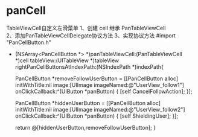 # panCell
TableViewCell自定义左滑菜单
1、创建 cell 继承 PanTableViewCell  
2、添加PanTableViewCellDelegate协议方法
3、实现协议方法
#import "PanCellButton.h"
- (NSArray<PanCellButton *> *)panTableViewCell:(PanTableViewCell *)cell tableView:(UITableView *)tableView rightPanCellButtonsAtIndexPath:(NSIndexPath *)indexPath{
    
    PanCellButton *removeFollowUserButton = [[PanCellButton alloc] initWithTitle:nil image:[UIImage imageNamed:@"UserView_follow1"] onClickCallback:^(UIButton *panButton) {
        [self CancelFollowAction];
    }];
    
    PanCellButton *hiddenUserButton = [[PanCellButton alloc] initWithTitle:nil image:[UIImage imageNamed:@"UserView_follow2"] onClickCallback:^(UIButton *panButton) {
        [self ShieldingUser];
    }];
    
    return @[hiddenUserButton,removeFollowUserButton];
}
